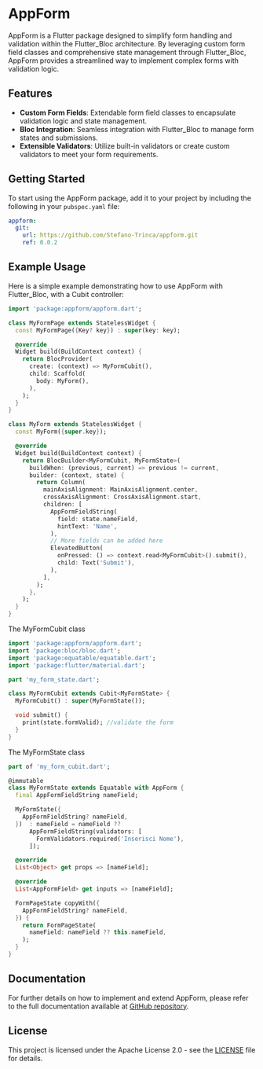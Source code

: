# AppForm

AppForm is a Flutter package designed to simplify form handling and validation within the Flutter_Bloc architecture. By leveraging custom form field classes and comprehensive state management through Flutter_Bloc, AppForm provides a streamlined way to implement complex forms with validation logic.

## Features

- **Custom Form Fields**: Extendable form field classes to encapsulate validation logic and state management.
- **Bloc Integration**: Seamless integration with Flutter_Bloc to manage form states and submissions.
- **Extensible Validators**: Utilize built-in validators or create custom validators to meet your form requirements.

## Getting Started

To start using the AppForm package, add it to your project by including the following in your `pubspec.yaml` file:

```yaml
appform:
  git:
    url: https://github.com/Stefano-Trinca/appform.git
    ref: 0.0.2
```

## Example Usage

Here is a simple example demonstrating how to use AppForm with Flutter_Bloc, with a Cubit controller:

```dart
import 'package:appform/appform.dart';

class MyFormPage extends StatelessWidget {
  const MyFormPage({Key? key}) : super(key: key);

  @override
  Widget build(BuildContext context) {
    return BlocProvider(
      create: (context) => MyFormCubit(),
      child: Scaffold(
        body: MyForm(),
      ),
    );
  }
}

class MyForm extends StatelessWidget {
  const MyForm({super.key});

  @override
  Widget build(BuildContext context) {
    return BlocBuilder<MyFormCubit, MyFormState>(
      buildWhen: (previous, current) => previous != current,
      builder: (context, state) {
        return Column(
          mainAxisAlignment: MainAxisAlignment.center,
          crossAxisAlignment: CrossAxisAlignment.start,
          children: [
            AppFormFieldString(
              field: state.nameField,
              hintText: 'Name',
            ),
            // More fields can be added here
            ElevatedButton(
              onPressed: () => context.read<MyFormCubit>().submit(),
              child: Text('Submit'),
            ),
          ],
        );
      },
    );
  }
}
```

The MyFormCubit class

```dart
import 'package:appform/appform.dart';
import 'package:bloc/bloc.dart';
import 'package:equatable/equatable.dart';
import 'package:flutter/material.dart';

part 'my_form_state.dart';

class MyFormCubit extends Cubit<MyFormState> {
  MyFormCubit() : super(MyFormState());

  void submit() {
    print(state.formValid); //validate the form
  }
}

```
The MyFormState class

```dart
part of 'my_form_cubit.dart';

@immutable
class MyFormState extends Equatable with AppForm {
  final AppFormFieldString nameField;

  MyFormState({
    AppFormFieldString? nameField,
  })  : nameField = nameField ??
      AppFormFieldString(validators: [
        FormValidators.required('Inserisci Nome'),
      ]);

  @override
  List<Object> get props => [nameField];

  @override
  List<AppFormField> get inputs => [nameField];

  FormPageState copyWith({
    AppFormFieldString? nameField,
  }) {
    return FormPageState(
      nameField: nameField ?? this.nameField,
    );
  }
}

```

## Documentation

For further details on how to implement and extend AppForm, please refer to the full documentation available at [GitHub repository](https://github.com/Stefano-Trinca/appform).

## License

This project is licensed under the Apache License 2.0 - see the [LICENSE](LICENSE) file for details.
